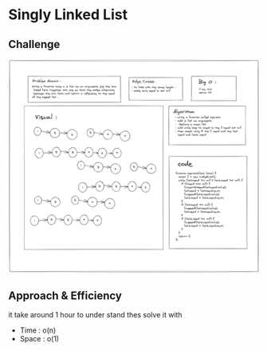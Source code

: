 # Singly Linked List

## Challenge
![ll-zip](ll-zip.png)

## Approach & Efficiency
it take around 1 hour to under stand thes solve it with
- Time : o(n) 
- Space : o(1)
